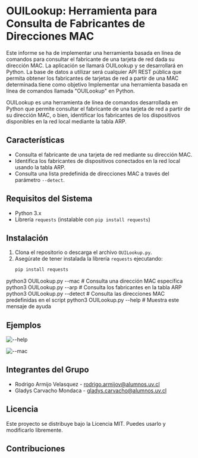 # OUILookup: Herramienta para Consulta de Fabricantes de Direcciones MAC

Este informe se ha de implementar una herramienta basada en línea de comandos para consultar el fabricante de una tarjeta de red dada su dirección MAC. La aplicación se llamará OUILookup y se desarrollará en Python. La base de datos a utilizar será cualquier API REST pública que permita obtener los fabricantes de tarjetas de red a partir de una MAC determinada.tiene como objetivo Implementar una herramienta basada en línea de comandos llamada "OUILookup" en Python.

OUILookup es una herramienta de línea de comandos desarrollada en Python que permite consultar el fabricante de una tarjeta de red a partir de su dirección MAC, o bien, identificar los fabricantes de los dispositivos disponibles en la red local mediante la tabla ARP.

## Características

- Consulta el fabricante de una tarjeta de red mediante su dirección MAC.
- Identifica los fabricantes de dispositivos conectados en la red local usando la tabla ARP.
- Consulta una lista predefinida de direcciones MAC a través del parámetro `--detect`.

## Requisitos del Sistema

- Python 3.x
- Librería `requests` (instalable con `pip install requests`)

## Instalación

1. Clona el repositorio o descarga el archivo `OUILookup.py`.
2. Asegúrate de tener instalada la librería `requests` ejecutando:
   ```bash
   pip install requests
python3 OUILookup.py --mac <mac>    # Consulta una dirección MAC específica
python3 OUILookup.py --arp          # Consulta los fabricantes en la tabla ARP
python3 OUILookup.py --detect       # Consulta las direcciones MAC predefinidas en el script
python3 OUILookup.py --help         # Muestra este mensaje de ayuda

## Ejemplos

![--help](https://github.com/user-attachments/assets/3767381e-13c7-4189-a5ed-86b359217a7d)



![--mac](https://github.com/user-attachments/assets/17728e17-02b6-4217-9734-aabdd8a062b2)


## Integrantes del Grupo

-   Rodrigo Armijo Velasquez - rodrigo.armijov@alumnos.uv.cl
-   Gladys Carvacho Mondaca - gladys.carvacho@alumnos.uv.cl
## Licencia

Este proyecto se distribuye bajo la Licencia MIT. Puedes usarlo y modificarlo libremente.

## Contribuciones
